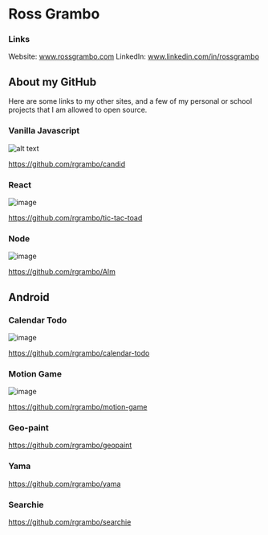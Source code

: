 # Ross Grambo
### Links
Website: www.rossgrambo.com
LinkedIn: www.linkedin.com/in/rossgrambo

## About my GitHub
Here are some links to my other sites, and a few of my personal or school projects that I am allowed to open source.

### Vanilla Javascript
![alt text](https://raw.githubusercontent.com/rgrambo/candid/master/images/candid.gif)

https://github.com/rgrambo/candid

### React
![image](https://imgur.com/dgWJ26u.png)

https://github.com/rgrambo/tic-tac-toad

### Node
![image](https://imgur.com/tkml1KI.gif)

https://github.com/rgrambo/AIm

## Android
### Calendar Todo
![image](http://i.imgur.com/3zfqlNj.gif)

https://github.com/rgrambo/calendar-todo

### Motion Game
![image](http://i.imgur.com/IaTcyl5.gif)

https://github.com/rgrambo/motion-game

### Geo-paint
https://github.com/rgrambo/geopaint

### Yama
https://github.com/rgrambo/yama


### Searchie
https://github.com/rgrambo/searchie
